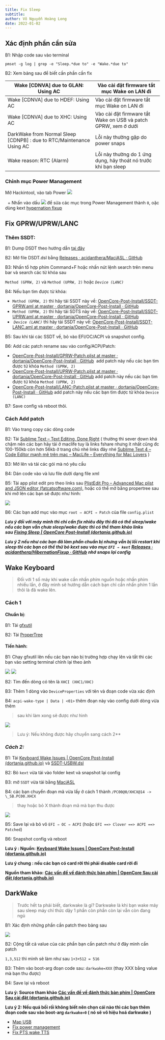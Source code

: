```yaml
---
title: Fix Sleep
subtitle: 
author: Võ Nguyễn Hoàng Long
date: 2022-01-02
---
```


## **Xác định phần cần** sửa

B1: Nhập code sau vào terminal 

```
pmset -g log | grep -e "Sleep.*due to" -e "Wake.*due to"
```

B2: Xem bảng sau để biết cần phần cần fix

| Wake [CDNVA] due to GLAN: Using AC                                   | Vào cài đặt firmware tắt mục Wake on LAN đi                    |
| -------------------------------------------------------------------- | -------------------------------------------------------------- |
| Wake [CDNVA] due to HDEF: Using AC                                   | Vào cài đặt firmware tắt mục Wake on LAN đi                    |
| Wake [CDNVA] due to XHC: Using AC                                    | Vào cài đặt firmware tắt Wake on USB và patch GPRW, xem ở dưới |
| DarkWake from Normal Sleep [CDNPB] : due to RTC/Maintenance Using AC | Lỗi này thường gặp do power snaps                              |
| Wake reason: RTC (Alarm)                                             | Lỗi này thường do 1 ứng dụng, hãy thoát nó trước khi bạn sleep |

### Chỉnh mục Power Management

Mở Hackintool, vào tab Power <img src="https://lh5.googleusercontent.com/Ud3dJFNTR_eNGjR3y-Ya-mS4McG8iZX7HTF1wBPl32kUruuvBx3LBf76VkUCcv4auAveok1t9GqJTkVdGo4ryqa-HVZgVOImociGIjgdJwPdCL7C5Q0nU9uuho3v52fbiPEyIZkk=s0">

  + Nhấn vào dấu <img src="https://lh6.googleusercontent.com/ssk0miuDyfm8Pdy47a5ngMW9M6i1XOzt2J45qVvd9TweppzXHBw72h1Wc2TW5AhPUiTXvnkqMXP6Xvzw24EAMKVoRrx1_N694RNho2P3UIoybeTz7UYeUbH9oDu4nIDrJvdroId-=s0"> để sửa các mục trong Power Management thành `0`, oặc dùng kext [hypernation fixup](https://github.com/acidanthera/HibernationFixup/releases)

## Fix GPRW/UPRW/LANC

### Thêm SSDT:

B1: Dump DSDT theo hướng dẫn [tại đây](https://heavietnam.ga/2021/09/29/xxvi-patch-dsdt-phan-1/) 

B2: Mở file DSDT.dsl bằng [Releases · acidanthera/MaciASL · GitHub](https://github.com/acidanthera/MaciASL/releases)

B3: Nhấn tổ hợp phím Command+F hoặc nhấn nút lệnh search trên menu bar và search các từ khóa sau

`Method (GPRW, 2)` và `Method (UPRW, 2)` hoặc *`Device (LANC)`*

B4: Nếu bạn tìm được từ khóa:

- `Method (GPRW, 2)` thì hãy tải SSDT này về: [OpenCore-Post-Install/SSDT-GPRW.aml at master · dortania/OpenCore-Post-Install · GitHub](https://github.com/dortania/OpenCore-Post-Install/blob/master/extra-files/SSDT-GPRW.aml) 
- `Method (UPRW, 2)` thì hãy tải SDTS này về: [OpenCore-Post-Install/SSDT-UPRW.aml at master · dortania/OpenCore-Post-Install · GitHub](https://github.com/dortania/OpenCore-Post-Install/blob/master/extra-files/SSDT-UPRW.aml)
-  *`Device (LANC)`* thì hãy tải SSDT này về: [OpenCore-Post-Install/SSDT-LANC.aml at master · dortania/OpenCore-Post-Install · GitHub](https://github.com/dortania/OpenCore-Post-Install/blob/master/extra-files/SSDT-LANC.aml) 

B5: Sau khi tải các SSDT về, bỏ vào EFI/OC/ACPI và snapshot config.

B6: Add các patch rename sau vào config/ACPI/Patch:

- [OpenCore-Post-Install/GPRW-Patch.plist at master · dortania/OpenCore-Post-Install · GitHub](https://github.com/dortania/OpenCore-Post-Install/blob/master/extra-files/GPRW-Patch.plist)  add patch này nếu các bạn tìm được từ khóa `Method (GPRW, 2)`
- [OpenCore-Post-Install/UPRW-Patch.plist at master · dortania/OpenCore-Post-Install · GitHub](https://github.com/dortania/OpenCore-Post-Install/blob/master/extra-files/UPRW-Patch.plist) add patch này nếu các bạn tìm được từ khóa `Method (UPRW, 2)`
- [OpenCore-Post-Install/LANC-Patch.plist at master · dortania/OpenCore-Post-Install · GitHub](https://github.com/dortania/OpenCore-Post-Install/blob/master/extra-files/LANC-Patch.plist) add patch này nếu các bạn tìm được từ khóa `Device (LANC)`

B7: Save config và reboot thôi. 

### **Cách Add patch**

B1: Vào trang copy các dòng code 

B2: Tải [Sublime Text – Text Editing, Done Right](https://www.sublimetext.com/) ( thường thì sever down khá chậm nên các bạn hãy tải ở maclife tuy là links fshare nhưng ít nhất cũng đc 100-150kb còn hơn 56kb ở trang chủ nhé links đây nhé [Sublime Text 4 – Code Editor mạnh mẽ trên mac – MacLife – Everything for Mac Lovers](https://maclife.vn/sublime-text-4-code-editor-manh-me-tren-mac.html) ) 

B3: Mở lên và tải các gói mà nó yêu cầu 

B4: Dán code vào và lưu file dưới dạng file xml 

B5: Tải app plist edit pro theo links sau [PlistEdit Pro – Advanced Mac plist and JSON editor (fatcatsoftware.com)](https://www.fatcatsoftware.com/plisteditpro/), hoặc có thể mở bằng propertree sau khi mở lên các bạn sẽ được như hình:

<img src="https://lh5.googleusercontent.com/ki-UyieeeckKdzAamtGq_2iRFxI11JOnRSpLiRAHm9o9d5rLSDaTsEkBFT5jNNuP7mwnywRiwevdeh8xNv7S58vouQ3g_95KO6H4eZfe72YtaqhGE2tnKpslFia1WmBDa5dMPwjN=s0">

B6: Các bạn add mục vào mục `root ⇒ ACPI ⇒ Patch` của file `config.plist `

***Lưu ý đối với máy mình thì chỉ cần fix nhiêu đây thì đã có thể sleep/wake nếu các bạn vẫn chưa sleep/wake được thì có thể tham khảo links sau*** [***Fixing Sleep | OpenCore Post-Install (dortania.github.io)***](https://dortania.github.io/OpenCore-Post-Install/universal/sleep.html)

***Lưu ý 2 nếu như các bạn đã làm phần chuẩn bị nhưng vẫn bị lổi restart khi sleep thì các bạn có thể thử bỏ kext sau vào mục `EFI ⇒ kext`*** [***Releases · acidanthera/HibernationFixup · GitHub***](https://github.com/acidanthera/HibernationFixup/releases) ***nhớ snaps lại config***

## Wake Keyboard

> Đối với 1 số máy khi wake cần nhấn phím nguồn hoặc nhấn phím nhiều lần, ở đây mình sẽ hướng dẫn cách bạn chỉ cần nhấn phím 1 lần thôi là đã wake lên.

### Cách 1

#### Chuẩn bị:

B1: Tải [gfxutil](https://github.com/acidanthera/gfxutil/releases) 

B2: Tải [ProperTree](https://github.com/corpnewt/ProperTree)

#### Tiến hành:

B1: Chạy gfxutil lên nếu các bạn nào bị trường hợp chạy lên và tắt thì các bạn vào setting terminal chỉnh lại theo ảnh

<img src="https://lh5.googleusercontent.com/PyXzSHa0ZXnWT9Nm7JQ74QTxd2WYGqxkkH9NBwTt4haPkw7q-vaNO9yQF9DPJ7lHm-7cRsxWg6tvyigRCbVD0NqB0uLcLoVeRuw7eqiDHmMNZKFdPoygA87QqSnKH_O2ODwtQmSi=s0">

<img src="https://lh5.googleusercontent.com/dpQSRkek8DWUfScbj6ytf8aJ_9n29HZzuA4qfaeFzPy3lbANYZGiXVzgICHBgLxvrkEwXDUmMAyFcPQCWqUPXuP7utVD0VrYBm6CNOKEbFIoQ0LvhNrxd2QKCcALUtJM9h4LQ1Ts=s">

B2: Tìm đến dòng có tên là `XHCI (XHC1/XHC)`

B3: Thêm 1 dòng vào `DeviceProperties` với tên và đoạn code vừa xác định 

B4: `acpi-wake-type | Data | <01>` thêm đoạn này vào config dưới dòng vừa thêm  

> sau khi làm xong sẽ được như hình

<img src="https://lh5.googleusercontent.com/7fQ2QPEYVztxe_oXS8BGD7XTf-Rnk8k-Oy_r_wXERhV1BRIkf8VtRFE76YfuHOhenaS1SKM4SUrRkc931yr7fz6MQ6WSIa45wJANM68dwIzZzVBjScEcihxnuJivJANyGFzD28b7=s0">

> Lưu ý: Nếu không được hãy chuyển sang cách 2**

### ***Cách 2:***

B1: Tải [Keyboard Wake Issues | OpenCore Post-Install (dortania.github.io)](https://dortania.github.io/OpenCore-Post-Install/usb/misc/keyboard.html#method-1-add-wake-type-property-recommended) và [SSDT-USBW.dsl](https://github.com/osy86/USBWakeFixup/blob/master/SSDT-USBW.dsl)

B2: Bỏ `kext` vừa tải vào folder kext và snapshot lại config 

B3: mở `SSDT` vừa tải bằng [MaciASL](https://github.com/acidanthera/MaciASL/releases)

B4: các bạn chuyển đoạn mã vừa lấy ở cách 1 thành `/PC00@0/XHCX@14 -> \_SB.PC00.XHCX` 

> thay hoặc bỏ X thành đoạn mã mà bạn thu được

<img src="https://lh3.googleusercontent.com/MdXvHr5gwTd97t_L09r40Y7Wag2IYGURnK7zT8yTpiUItrRkBbCipKIXr10kb8HYDg2zY4FxyjfU_FmppKLmv2KOorO7ZBlMXQs2wxCD1C-GDF5gdTjExWJPlNFouMNEzOFeJ02c=s0">

B5: Save lại và bỏ vô `EFI ⇒ OC ⇒ ACPI` (hoặc `EFI ==> Clover ==> ACPI ==> Patched`)

B6: Snapshot config và reboot

**Lưu ý : Nguồn:** [**Keyboard Wake Issues | OpenCore Post-Install (dortania.github.io)**](https://dortania.github.io/OpenCore-Post-Install/usb/misc/keyboard.html#method-1-add-wake-type-property-recommended) 

**Lưu ý chung : nếu các bạn có card rời thì phải disable card rời đi**

**Nguồn tham khảo:** [**Các vấn đề về đánh thức bàn phím | OpenCore Sau cài đặt (dortania.github.io)**](https://dortania.github.io/OpenCore-Post-Install/usb/misc/keyboard.html#method-3-configuring-darkwake)

## DarkWake 

> Trước hết ta phải biết, darkwake là gì? Darkwake là khi bạn wake máy sau sleep máy chỉ thức dậy 1 phần còn phần còn lại vẫn còn đang ngủ 

B1: Xác định những phần cần patch theo bảng sau 

<img src="https://lh3.googleusercontent.com/TjtlF8DFtuJsl0Snd-1I_auyFN-Fr9P9ZZscbBG_RAnNn928URtNr_GnAgqe0qZfGTupa0_n9G3ta8N-102NlqAcS_evaXsh6xTIa3wuWrPetYLuY0s1R6o3qavZqniVFuPBpR9p=s0">

B2: Cộng tất cả value của các phần bạn cần patch như ở đây mình cần patch 

`1,3,512` thì mình sẽ làm như sau `1+3+512 = 516 `

B3: Thêm vào boot-arg đoạn code sau: `darkwake=XXX` (thay XXX bằng value mà bạn thu được)

B4: Save lại và reboot

**Lưu ý: Source tham khảo** [**Các vấn đề về đánh thức bàn phím | OpenCore Sau cài đặt (dortania.github.io)**](https://dortania.github.io/OpenCore-Post-Install/usb/misc/keyboard.html#method-3-configuring-darkwake)

**Lưu ý 2: Nếu quá bối rối không biết nên chọn cái nào thì các bạn thêm đoạn code sau vào boot-arg `darkwake=0` ( nó sẽ vô hiệu hoá darkwake )**


- [Map USB](https://heavietnam.ga/2021/09/29/vi-1map-usb-intel-and-amd/)
- [Fix power management](https://everythingforhackintosher.wordpress.com/2021/09/10/157/)
- [Fix PTS wake TTS](https://heavietnam.ga/2021/09/29/vi-6hotpatch-pts-wake-tts/)
